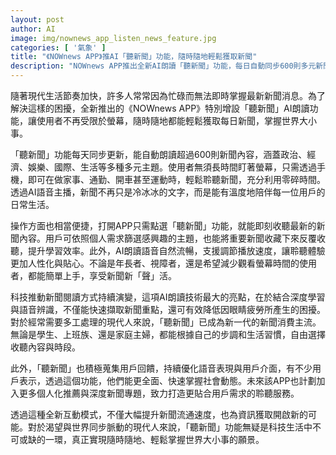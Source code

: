 ```yaml
---
layout: post
author: AI
image: img/nownews_app_listen_news_feature.jpg
categories: [ '氣象' ]
title: "《NOWnews APP》推AI「聽新聞」功能，隨時隨地輕鬆獲取新聞"
description: "NOWnews APP推出全新AI朗讀「聽新聞」功能，每日自動同步600則多元新聞內容，讓用戶在通勤、運動、家事等各種生活場景中都能即時聆聽新聞，解放雙手雙眼。語音自然流暢、支援主題篩選與播放速度調節，適合所有年齡層與需求族群，並持續根據用戶回饋優化體驗，為新聞閱讀創造嶄新可能。"
---
```

隨著現代生活節奏加快，許多人常常因為忙碌而無法即時掌握最新新聞消息。為了解決這樣的困擾，全新推出的《NOWnews APP》特別增設「聽新聞」AI朗讀功能，讓使用者不再受限於螢幕，隨時隨地都能輕鬆獲取每日新聞，掌握世界大小事。

「聽新聞」功能每天同步更新，能自動朗讀超過600則新聞內容，涵蓋政治、經濟、娛樂、國際、生活等多種多元主題。使用者無須長時間盯著螢幕，只需透過手機，即可在做家事、通勤、開車甚至運動時，輕鬆聆聽新聞，充分利用零碎時間。透過AI語音主播，新聞不再只是冷冰冰的文字，而是能有溫度地陪伴每一位用戶的日常生活。

操作方面也相當便捷，打開APP只需點選「聽新聞」功能，就能即刻收聽最新的新聞內容。用戶可依照個人需求篩選感興趣的主題，也能將重要新聞收藏下來反覆收聽，提升學習效率。此外，AI朗讀語音自然流暢，支援調節播放速度，讓聆聽體驗更加人性化與貼心。不論是年長者、視障者，還是希望減少觀看螢幕時間的使用者，都能簡單上手，享受新聞新「聲」活。

科技推動新聞閱讀方式持續演變，這項AI朗讀技術最大的亮點，在於結合深度學習與語音辨識，不僅能快速擷取新聞重點，還可有效降低因眼睛疲勞所產生的困擾。對於經常需要多工處理的現代人來說，「聽新聞」已成為新一代的新聞消費主流。無論是學生、上班族、還是家庭主婦，都能根據自己的步調和生活習慣，自由選擇收聽內容與時段。

此外，「聽新聞」也積極蒐集用戶回饋，持續優化語音表現與用戶介面，有不少用戶表示，透過這個功能，他們能更全面、快速掌握社會動態。未來該APP也計劃加入更多個人化推薦與深度新聞專題，致力打造更貼合用戶需求的聆聽服務。

透過這種全新互動模式，不僅大幅提升新聞流通速度，也為資訊獲取開啟新的可能。對於渴望與世界同步脈動的現代人來說，「聽新聞」功能無疑是科技生活中不可或缺的一環，真正實現隨時隨地、輕鬆掌握世界大小事的願景。